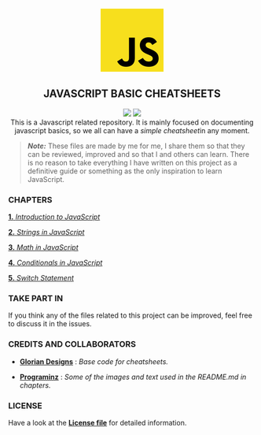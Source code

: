 <p  align="center">
    <img src="assets/img/icon.jpg"/>
</p>
<h2 align="center"><strong>JAVASCRIPT BASIC CHEATSHEETS</strong></h2>
<p  align="center">
    <img src="https://img.shields.io/github/license/aleexnl/JS-Basics?style=for-the-badge"/>
     <img src="https://img.shields.io/github/last-commit/aleexnl/JS-Basics?style=for-the-badge"/></br>
     This is a Javascript related repository.
It is mainly focused on documenting javascript basics, so we all can have a <i>simple cheatsheet</i>in any moment.
</p>

> **_Note:_** These files are made by me for me, I share them so that they can be reviewed, improved and so that I and others can learn. There is no reason to take everything I have written on this project as a definitive guide or something as the only inspiration to learn JavaScript.

<h3><strong>CHAPTERS</strong></h3>

[**1.** _Introduction to JavaScript_](./1.Introduction/)

[**2.** _Strings in JavaScript_](./2.Strings/)

[**3.** _Math in JavaScript_](./3.Math/)

[**4.** _Conditionals in JavaScript_](./4.Conditionals/)

[**5.** _Switch Statement_](./5.Switch/)

<h3><strong>TAKE PART IN</strong></h3>

If you think any of the files related to this project can be improved, feel free to discuss it in the issues.

<h3><strong>CREDITS AND COLLABORATORS</strong></h3>

- [**Glorian Designs**](https://github.com/DorianDesings) : _Base code for cheatsheets._

- [**Programinz**](https://www.programiz.com) : _Some of the images and text used in the README.md in chapters._

<h3><strong>LICENSE</strong></h3>

Have a look at the [**License file**](./LICENSE) for detailed information.

